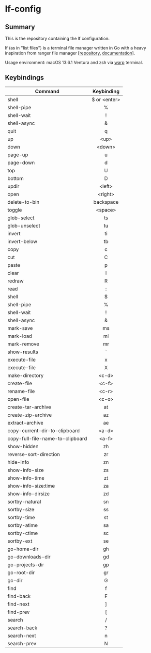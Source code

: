 # lf-config

## Summary

This is the repository containing the lf configuration.

lf (as in "list files") is a terminal file manager written in Go with a heavy inspiration from ranger file manager [[repository](https://github.com/gokcehan/lf), [documentation](https://pkg.go.dev/github.com/gokcehan/lf)].

Usage environment: macOS 13.6.1 Ventura and zsh via [warp](https://www.warp.dev/) terminal.


## Keybindings

| Command | Keybinding |
|---------| :------------: |
| shell | $ or \<enter\> |
| shell-pipe | % |
| shell-wait | !  |
| shell-async | &  |
| quit | q |
| up | \<up\> |
| down | \<down\> |
| page-up | u |
| page-down | d |
| top | U |
| bottom | D |
| updir | \<left\> |
| open | \<right\> |
| delete-to-bin | backspace |
| toggle | \<space\> |
| glob-select | ts |
| glob-unselect | tu |
| invert | ti |
| invert-below | tb |
| copy | c |
| cut | C |
| paste | p |
| clear | l |
| redraw | R |
| read | : |
| shell | $ |
| shell-pipe | % |
| shell-wait | ! |
| shell-async | & |
| mark-save | ms |
| mark-load | ml |
| mark-remove | mr |
| show-results | ` |
| execute-file | x |
| execute-file | X |
| make-directory | \<c-d\> |
| create-file | \<c-f\> |
| rename-file | \<c-r\> |
| open-file | \<c-o\> |
| create-tar-archive | at |
| create-zip-archive | az |
| extract-archive | ae |
| copy-current-dir-to-clipboard | \<a-d\> |
| copy-full-file-name-to-clipboard | \<a-f\> |
| show-hidden | zh |
| reverse-sort-direction | zr |
| hide-info | zn |
| show-info-size | zs |
| show-info-time | zt |
| show-info-size:time | za |
| show-info-dirsize | zd |
| sortby-natural | sn |
| sortby-size | ss |
| sortby-time | st |
| sortby-atime | sa |
| sortby-ctime | sc |
| sortby-ext | se |
| go-home-dir | gh |
| go-downloads-dir | gd |
| go-projects-dir | gp |
| go-root-dir | gr |
| go-dir | G |
| find | f |
| find-back | F |
| find-next | ] |
| find-prev | [ |
| search | / |
| search-back | ? |
| search-next | n |
| search-prev | N |
